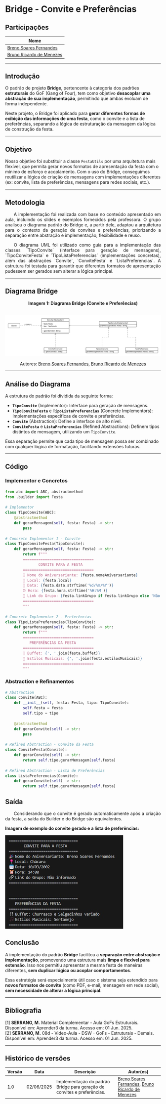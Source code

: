 # Bridge - Convite e Preferências

## Participações

| Nome                                 |
|--------------------------------------|
| [Breno Soares Fernandes](https://github.com/brenofrds) |
| [Bruno Ricardo de Menezes](https://github.com/EhOBruno) |

---

## Introdução

O padrão de projeto **Bridge**, pertencente à categoria dos padrões **estruturais** do GoF (Gang of Four), tem como objetivo **desacoplar uma abstração de sua implementação**, permitindo que ambas evoluam de forma independente.

Neste projeto, o Bridge foi aplicado para **gerar diferentes formas de exibição das informações de uma festa**, como o convite e a lista de preferências, separando a lógica de estruturação da mensagem da lógica de construção da festa.

---

## Objetivo

Nosso objetivo foi substituir a classe `FestaUtils` por uma arquitetura mais flexível, que permita gerar novos formatos de apresentação da festa com o mínimo de esforço e acoplamento. Com o uso do Bridge, conseguimos reutilizar a lógica de criação de mensagens com implementações diferentes (ex: convite, lista de preferências, mensagens para redes sociais, etc.).

---

## Metodologia

<p align="justify">&emsp;&emsp;A implementação foi realizada com base no conteúdo apresentado em aula, incluindo os slides e exemplos fornecidos pela professora. O grupo analisou o diagrama padrão do Bridge e, a partir dele, adaptou a arquitetura para o contexto da geração de convites e preferências, priorizando a separação entre abstração e implementação, flexibilidade e reuso.</p>

<p align="justify">&emsp;&emsp;O diagrama UML foi utilizado como guia para a implementação das classes `TipoConvite` (interface para geração de mensagens), `TipoConviteFesta` e `TipoListaPreferencias` (implementações concretas), além das abstrações `Convite`, `ConviteFesta` e `ListaPreferencias`. A estrutura foi testada para garantir que diferentes formatos de apresentação pudessem ser gerados sem alterar a lógica principal.</p>

---

## Diagrama Bridge

<center>

<b>Imagem 1: Diagrama Bridge (Convite e Preferências)</b>  
<br>

![DiagramaBuilder](./assets/bridge.png)

Autores: <a href="https://github.com/brenofrds">Breno Soares Fernandes</a>, <a href="https://github.com/EhOBruno">Bruno Ricardo de Menezes</a> 

</center>

---

## Análise do Diagrama

A estrutura do padrão foi dividida da seguinte forma:

- **`TipoConvite`** (Implementor): Interface para geração de mensagens.
- **`TipoConviteFesta`** e **`TipoListaPreferencias`** (Concrete Implementors): Implementações específicas de convite e preferências.
- **`Convite`** (Abstraction): Define a interface de alto nível.
- **`ConviteFesta`** e **`ListaPreferencias`** (Refined Abstractions): Definem tipos distintos de mensagem, utilizando um `TipoConvite`.

Essa separação permite que cada tipo de mensagem possa ser combinado com qualquer lógica de formatação, facilitando extensões futuras.

---

## Código

### Implementor e Concretos

```python
from abc import ABC, abstractmethod
from .builder import Festa

# Implementor
class TipoConvite(ABC):
    @abstractmethod
    def gerarMensagem(self, festa: Festa) -> str:
        pass

# Concrete Implementor 1 - Convite
class TipoConviteFesta(TipoConvite):
    def gerarMensagem(self, festa: Festa) -> str:
        return f"""
        ================================
               CONVITE PARA A FESTA
        ================================
        🎉 Nome do Aniversariante: {festa.nomeAniversariante}
        📍 Local: {festa.local}
        📅 Data: {festa.data.strftime('%d/%m/%Y')}
        ⏰ Hora: {festa.hora.strftime('%H:%M')}
        🔗 Link do Grupo: {festa.linkGrupo if festa.linkGrupo else 'Não informado'}
        ================================
        """

# Concrete Implementor 2 - Preferências
class TipoListaPreferencias(TipoConvite):
    def gerarMensagem(self, festa: Festa) -> str:
        return f"""
        ================================
           PREFERÊNCIAS DA FESTA
        ================================
        🍴 Buffet: {', '.join(festa.buffet)}
        🎵 Estilos Musicais: {', '.join(festa.estilosMusicais)}
        ================================
        """
```

### Abstraction e Refinamentos

```python
# Abstraction
class Convite(ABC):
    def __init__(self, festa: Festa, tipo: TipoConvite):
        self.festa = festa
        self.tipo = tipo

    @abstractmethod
    def gerarConvite(self) -> str:
        pass

# Refined Abstraction - Convite da Festa
class ConviteFesta(Convite):
    def gerarConvite(self) -> str:
        return self.tipo.gerarMensagem(self.festa)

# Refined Abstraction - Lista de Preferências
class ListaPreferencias(Convite):
    def gerarConvite(self) -> str:
        return self.tipo.gerarMensagem(self.festa)
```

## Saída

<p align="justify">&emsp;&emsp;Considerando que o convite é gerado automaticamente após a criação da festa, a saída do Builder e do Bridge são equivalentes.</p>

**Imagem de exemplo do convite gerado e a lista de preferências:**

![Saída do convite gerado](./assets/saidaBuilderBridge.jpeg)

## Conclusão

A implementação do padrão **Bridge** facilitou a **separação entre abstração e implementação**, promovendo uma estrutura mais **limpa e flexível para extensão**. Isso nos permitiu apresentar a mesma festa de maneiras diferentes, **sem duplicar lógica ou acoplar comportamentos**.

Essa estratégia será especialmente útil caso o sistema seja estendido para **novos formatos de convite** (como PDF, e-mail, mensagem em rede social), **sem necessidade de alterar a lógica principal**.

---

## Bibliografia

[1] **SERRANO, M.** Material Complementar - Aula GoFs Estruturais. Disponível em: Aprender3 da turma. Acesso em: 01 Jun. 2025.  
[2] **SERRANO, M.** 08d - Video-Aula - DSW - GoFs - Estruturais - Demais. Disponível em: Aprender3 da turma. Acesso em: 01 Jun. 2025.

---

## Histórico de versões

| Versão | Data       | Descrição                                                           | Autor(es)                                                                                   |
|--------|------------|---------------------------------------------------------------------|---------------------------------------------------------------------------------------------|
| 1.0    | 02/06/2025 | Implementação do padrão Bridge para geração de convites e preferências. | [Breno Soares Fernandes](https://github.com/brenofrds), [Bruno Ricardo de Menezes](https://github.com/EhOBruno) |
